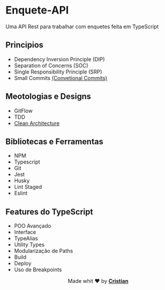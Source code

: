 # Enquete-API

Uma API Rest para trabalhar com enquetes feita em TypeScript

## Principios

-   Dependency Inversion Principle (DIP)
-   Separation of Concerns (SOC)
-   Single Responsibility Principle (SRP)
-   Small Commits [(Convetional Commits)](https://www.conventionalcommits.org/en/v1.0.0/)

## Meotologias e Designs

-   GitFlow
-   TDD
-   [Clean Architecture](https://whimsical.com/86RQG9rwACGQFKhrM5T1sN)

## Bibliotecas e Ferramentas

-   NPM
-   Typescript
-   Git
-   Jest
-   Husky
-   Lint Staged
-   Eslint

## Features do TypeScript

-   POO Avançado
-   Interface
-   TypeAlias
-   Utility Types
-   Modularização de Paths
-   Build
-   Deploy
-   Uso de Breakpoints

<p align="center">Made whit ❤️ by <strong><a href="cristuker.github.io" target="blank" >Cristian</></p></strong>
